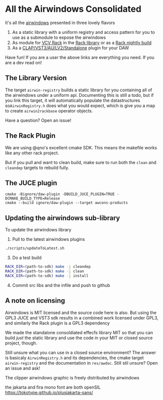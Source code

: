 # All the Airwindows Consolidated

It's all the [airwindows](https://www.airwindows.com) presented in three lovely flavors

1. As a static library with a uniform registry and access pattern for you to use
   as a submodule to expose the airwindows
2. As module for [VCV Rack](https://www.vcvrack.com/) in the [Rack library](https://library.vcvrack.com/Airwin2Rack/Airwin2Rack) or as a [Rack nightly build](https://github.com/baconpaul/airwin2rack/releases/tag/Nightly)
3. As a [CLAP/VST3/AU/LV2/Standalone](https://github.com/baconpaul/airwin2rack/releases/tag/DAWPlugin) plugin for your DAW

Have fun! If you are a user the above links are everything you need. If you are a dev read on!

## The Library Version

The target `airwin-registry` builds a static library for you containing
all of the airwindows under a uniform api. Documenting this is still a
todo, but if you link this target, it will automatically populate the
datastructures so`AirwinRegistry.h` does what you would expect, which is 
give you a map to create `airwin2rackbase` operator objects. 

Have a question? Open an issue!

## The Rack Plugin

We are using @qno's excellent cmake SDK. This means the makefile works
like any other rack project.

But if you pull and want to clean build, make sure to run both the `clean` and `cleandep`
targets to rebuild fully.

## The JUCE plugin

```bask
cmake -Bignore/daw-plugin -DBUILD_JUCE_PLUGIN=TRUE -DCMAKE_BUILD_TYPE=Release
cmake --build ignore/daw-plugin --target awcons-products
```

## Updating the airwindows sub-library

To update the airwindows library

1. Pull to the latest airwindows plugins

```bash
./scripts/updateToLatest.sh
```
3. Do a test build
```bash
RACK_DIR=(path-to-sdk) make -j cleandep
RACK_DIR=(path-to-sdk) make -j clean
RACK_DIR=(path-to-sdk) make -j install
```
4. Commit src libs and the infile and push to github

## A note on licensing

Airwindows is MIT licensed and the source code here is also. But using the
GPL3 JUCE and VST3 sdk results in a combined work licensed under GPL3, and
similarly the Rack plugin is a GPL3 dependency

We made the standalone consoldiated effecfs library MIT so that you can build *just* the static library
and use the code in your MIT or closed source project, though.

Still unsure what you can use in a closed source environment?  The answer
is basicaly `AirwinRegistry.h` and its dependencies, the cmake target
`airwin-registry` and the documentation in `res/awdoc`. Still stil unsure?
Open an issue and ask!

The clipper airwindows graphic is freely distributed by airwindows

the jakarta and fira mono font are both openSIL
https://tokotype.github.io/plusjakarta-sans/
